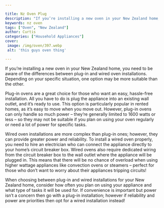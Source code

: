 ```yaml
---

title: Nz Oven Plug
description: "If you’re installing a new oven in your New Zealand home, you need to be aware of the differences between plug-in and wired oven i...swipe up to find out"
keywords: nz oven
tags: ["Oven", "New Zealand"]
author: Curtis
categories: ["Household Appliances"]
cover: 
 image: /img/oven/397.webp
 alt: 'this guys oven thing'

---
```


If you’re installing a new oven in your New Zealand home, you need to be aware of the differences between plug-in and wired oven installations. Depending on your specific situation, one option may be more suitable than the other. 

Plug-in ovens are a great choice for those who want an easy, hassle-free installation. All you have to do is plug the appliance into an existing wall outlet, and it’s ready to use. This option is particularly popular in rented homes, as it’s easy to move when you move out. However, plug-in ovens can only handle so much power – they’re generally limited to 1600 watts or less – so they may not be suitable if you plan on using your oven regularly or need a lot of power for specific tasks. 

Wired oven installations are more complex than plug-in ones; however, they can provide greater power and reliability. To install a wired oven properly, you need to hire an electrician who can connect the appliance directly to your home’s circuit breaker box. Wired ovens also require dedicated wiring from the circuit breaker box to the wall outlet where the appliance will be plugged in. This means that there will be no chance of overload when using higher wattage appliances like convection ovens or steamers – perfect for those who don’t want to worry about their appliances tripping circuits! 

When choosing between plug-in and wired installations for your New Zealand home, consider how often you plan on using your appliance and what type of tasks it will be used for. If convenience is important but power isn’t a concern then go with a plug-in installation; however if reliability and power are priorities then opt for a wired installation instead!

